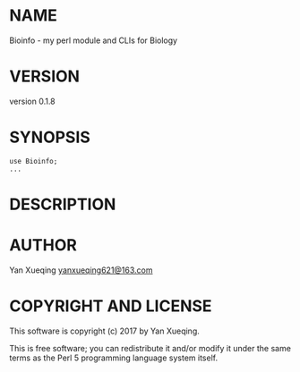 # NAME

Bioinfo - my perl module and CLIs for Biology

# VERSION

version 0.1.8

# SYNOPSIS

    use Bioinfo;
    ...

# DESCRIPTION

# AUTHOR

Yan Xueqing <yanxueqing621@163.com>

# COPYRIGHT AND LICENSE

This software is copyright (c) 2017 by Yan Xueqing.

This is free software; you can redistribute it and/or modify it under
the same terms as the Perl 5 programming language system itself.
